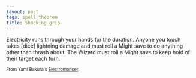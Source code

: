 ```yaml
---
layout: post
tags: spell theorem
title: Shocking grip
---
```

Electricity runs through your hands for the duration. Anyone you touch takes [dice] lightning damage and must roll a Might save to do anything other than thrash about. The Wizard must roll a Might save to keep hold of their target each turn.  

<small>From Yami Bakura's [Electromancer](http://www.remixesandrevelations.com/2017/10/osr-electromancers-determinists-spark.html).</small>
